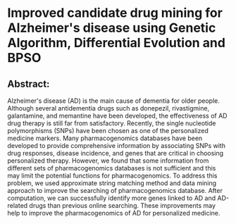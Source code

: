# Improved candidate drug mining for Alzheimer's disease using Genetic Algorithm, Differential Evolution and BPSO
## Abstract:
Alzheimer's disease (AD) is the main cause of dementia for older people. Although several antidementia drugs such as donepezil, rivastigmine, galantamine, and memantine have been developed, the effectiveness of AD drug therapy is still far from satisfactory. Recently, the single nucleotide polymorphisms (SNPs) have been chosen as one of the personalized medicine markers. Many pharmacogenomics databases have been developed to provide comprehensive information by associating SNPs with drug responses, disease incidence, and genes that are critical in choosing personalized therapy. However, we found that some information from different sets of pharmacogenomics databases is not sufficient and this may limit the potential functions for pharmacogenomics. To address this problem, we used approximate string matching method and data mining approach to improve the searching of pharmacogenomics database. After computation, we can successfully identify more genes linked to AD and AD-related drugs than previous online searching. These improvements may help to improve the pharmacogenomics of AD for personalized medicine.
